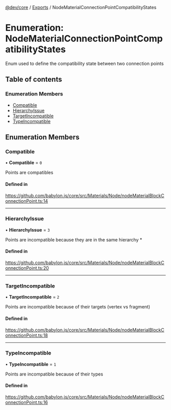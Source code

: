 [@dev/core](../README.md) / [Exports](../modules.md) / NodeMaterialConnectionPointCompatibilityStates

# Enumeration: NodeMaterialConnectionPointCompatibilityStates

Enum used to define the compatibility state between two connection points

## Table of contents

### Enumeration Members

- [Compatible](NodeMaterialConnectionPointCompatibilityStates.md#compatible)
- [HierarchyIssue](NodeMaterialConnectionPointCompatibilityStates.md#hierarchyissue)
- [TargetIncompatible](NodeMaterialConnectionPointCompatibilityStates.md#targetincompatible)
- [TypeIncompatible](NodeMaterialConnectionPointCompatibilityStates.md#typeincompatible)

## Enumeration Members

### Compatible

• **Compatible** = ``0``

Points are compatibles

#### Defined in

https://github.com/babylon.js/core/src/Materials/Node/nodeMaterialBlockConnectionPoint.ts:14

___

### HierarchyIssue

• **HierarchyIssue** = ``3``

Points are incompatible because they are in the same hierarchy *

#### Defined in

https://github.com/babylon.js/core/src/Materials/Node/nodeMaterialBlockConnectionPoint.ts:20

___

### TargetIncompatible

• **TargetIncompatible** = ``2``

Points are incompatible because of their targets (vertex vs fragment)

#### Defined in

https://github.com/babylon.js/core/src/Materials/Node/nodeMaterialBlockConnectionPoint.ts:18

___

### TypeIncompatible

• **TypeIncompatible** = ``1``

Points are incompatible because of their types

#### Defined in

https://github.com/babylon.js/core/src/Materials/Node/nodeMaterialBlockConnectionPoint.ts:16
